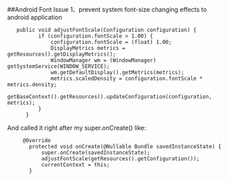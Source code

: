 ##Android Font Issue
1、prevent system font-size changing effects to android application

       public void adjustFontScale(Configuration configuration) {
              if (configuration.fontScale > 1.00) {
                  configuration.fontScale = (float) 1.00;
                  DisplayMetrics metrics = getResources().getDisplayMetrics();
                  WindowManager wm = (WindowManager) getSystemService(WINDOW_SERVICE);
                  wm.getDefaultDisplay().getMetrics(metrics);
                  metrics.scaledDensity = configuration.fontScale * metrics.density;
                  getBaseContext().getResources().updateConfiguration(configuration, metrics);
              }
          }
    
  And called it right after my super.onCreate() like:
  
         @Override
           protected void onCreate(@Nullable Bundle savedInstanceState) {
               super.onCreate(savedInstanceState);
               adjustFontScale(getResources().getConfiguration());
               currentContext = this;
           }
 
